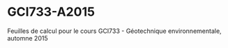 # GCI733-A2015
Feuilles de calcul pour le cours GCI733 - Géotechnique environnementale, automne 2015
